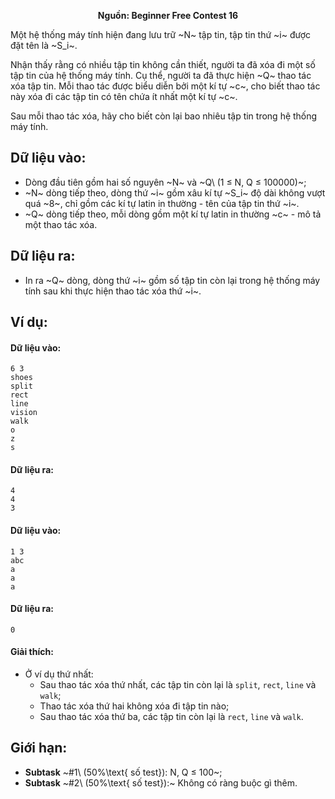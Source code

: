 **<center>Nguồn: Beginner Free Contest 16</center>**

Một hệ thống máy tính hiện đang lưu trữ ~N~ tập tin, tập tin thứ ~i~ được đặt tên là ~S_i~.

Nhận thấy rằng có nhiều tập tin không cần thiết, người ta đã xóa đi một số tập tin của hệ thống máy tính. Cụ thể, người ta đã thực hiện ~Q~ thao tác xóa tập tin. Mỗi thao tác được biểu diễn bởi một kí tự ~c~, cho biết thao tác này xóa đi các tập tin có tên chứa ít nhất một kí tự ~c~.

Sau mỗi thao tác xóa, hãy cho biết còn lại bao nhiêu tập tin trong hệ thống máy tính.

## Dữ liệu vào:
- Dòng đầu tiên gồm hai số nguyên ~N~ và ~Q\ (1 ≤ N, Q ≤ 100000)~;
- ~N~ dòng tiếp theo, dòng thứ ~i~ gồm xâu kí tự ~S_i~ độ dài không vượt quá ~8~, chỉ gồm các kí tự latin in thường - tên của tập tin thứ ~i~.
- ~Q~ dòng tiếp theo, mỗi dòng gồm một kí tự latin in thường ~c~ - mô tả một thao tác xóa.

## Dữ liệu ra:
- In ra ~Q~ dòng, dòng thứ ~i~ gồm số tập tin còn lại trong hệ thống máy tính sau khi thực hiện thao tác xóa thứ ~i~.

## Ví dụ:
#### Dữ liệu vào:
```
6 3
shoes
split
rect
line
vision
walk
o
z
s
```

#### Dữ liệu ra:
```
4
4
3
```

#### Dữ liệu vào:
```
1 3
abc
a
a
a
```

#### Dữ liệu ra:
```
0
```

#### Giải thích:
- Ở ví dụ thứ nhất:
    - Sau thao tác xóa thứ nhất, các tập tin còn lại là `split`, `rect`, `line` và `walk`;
    - Thao tác xóa thứ hai không xóa đi tập tin nào;
    - Sau thao tác xóa thứ ba, các tập tin còn lại là `rect`, `line` và `walk`.

## Giới hạn:
- **Subtask** ~\#1\ (50\%\text{ số test}): N, Q ≤ 100~;
- **Subtask** ~\#2\ (50\%\text{ số test}):~ Không có ràng buộc gì thêm.